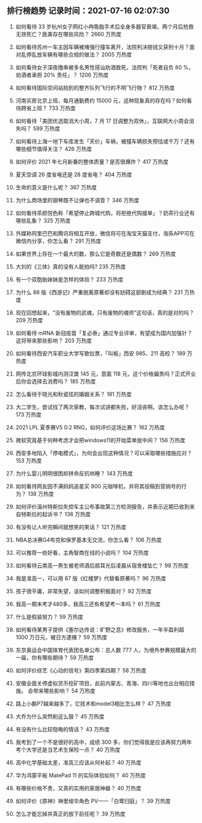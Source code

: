 
## 排行榜趋势 记录时间：2021-07-16 02:07:30
  
  1. 如何看待 33 岁杭州女子网红小冉吸脂手术后全身多器官衰竭，两个月后抢救无效死亡？医美存在哪些风险？ 2660 万热度
    
  2. 如何看待苏州一车主因车辆被堵强行撞车离开，法院判决赔钱又获刑十月？面对乱停乱放车辆有哪些合规的做法？ 2005 万热度
    
  3. 如何看待女子深夜撸串被多名男性搭讪劝酒致死，法院判「死者自负 80 %，劝酒者承担 20%  责任」？ 1206 万热度
    
  4. 如何看待国际空间站拍到的整齐队列飞行的不明飞行物？ 812 万热度
    
  5. 河南买房北京上班，每月通勤费约 15000 元，这种现象真的存在吗？如何看待跨省上班？ 733 万热度
    
  6. 如何看待「美团优选取消大小周，7 月 17 日调整为双休」，互联网大小周会消失吗？ 599 万热度
    
  7. 如何看待上海一地下车库发生「天价」车祸，被撞车辆损失预估或千万？还有哪些细节值得关注？ 426 万热度
    
  8. 如何评价 2021 年七月新番的整体质量？是否很爆炸？ 417 万热度
    
  9. 夏天空调 26 度省电还是 28 度省电？ 404 万热度
    
  10. 生命的意义是什么呢？ 367 万热度
    
  11. 为什么商场里的钢琴既不让弹也不调音？ 346 万热度
    
  12. 如何看待茶颜悦色称「希望停止跨城代购，将拒绝代购接单」？奶茶行业还有哪些乱象？ 325 万热度
    
  13. 外媒称阿里巴巴和腾讯将相互开放，微信将可在淘宝天猫支付，淘系APP可在微信内分享，你怎么看？ 291 万热度
    
  14. 如果世界上存在一个最大的数，那么它是奇数还是偶数？ 269 万热度
    
  15. 大刘的《三体》真的没有人能拍吗? 235 万热度
    
  16. 有一个双胞胎妹妹是怎样的体验？ 233 万热度
    
  17. 为什么 86 版《西游记》严重脱离原著却没有妨碍这部剧成为经典？ 231 万热度
    
  18. 现在回想起来，“没有废物的武魂，只有废物的魂师”这句话，真的是对的吗？ 209 万热度
    
  19. 如何看待 mRNA 新冠疫苗「复必泰」通过专业评审，有望成为国内加强针？这将带来那些影响？ 203 万热度
    
  20. 如何看待西安汽车职业大学写歌拉票，「叫板」西安 985、211 高校？ 189 万热度
    
  21. 网传北京环球影城内测汉堡 145 元，意面 118 元，这个价格偏贵吗？正式开业后你会选择去消费吗？ 185 万热度
    
  22. 怎么看待于晓光和秋瓷炫的婚姻关系？ 181 万热度
    
  23. 大二学生，尝试找了两次家教，每次试讲都失败，好沮丧啊。该怎么办呢？ 173 万热度
    
  24. 2021 LPL 夏季赛V5 0:2 RNG，如何评价这场比赛？ 162 万热度
    
  25. 微软究竟基于何种考虑才会把windows11的开始菜单放中间？ 156 万热度
    
  26. 西安多地陷入「停电模式」，为何会出现这种情况？可以采取哪些措施应对？ 153 万热度
    
  27. 为什么婴儿明明很困却拼命反抗哄睡？ 143 万热度
    
  28. 如何看待网友因不满妈妈追星买 800 元咖啡机，并将其投稿到营销号的行为？ 138 万热度
    
  29. 如何评价温州特斯拉失控车主公布事故第三方检测报告，并表示近期已收到来自特斯拉的起诉书？ 136 万热度
    
  30. 有没有让人听完瞬间就想笑的笑话？ 121 万热度
    
  31. NBA总决赛G4布克和保罗基本无交流，你怎么看？ 106 万热度
    
  32. 可以推荐一些好看，主角智商在线的小说吗？ 104 万热度
    
  33. 如何看待云南高一男生被老师酒后扇耳光后凌晨从宿舍楼坠亡？ 98 万热度
    
  34. 我是准高一，可以用 87 版《红楼梦》代替看原著吗？ 96 万热度
    
  35. 孩子很平庸，非常失望，该如何调整积极面对？ 92 万热度
    
  36. 我高一期末考才480多，我高三还有希望考一本吗？ 61 万热度
    
  37. 什么是假装努力？ 59 万热度
    
  38. 如何看待某男子提供《塞尔达传说：旷野之息》修改服务，一年半盈利超 1000 万日元，被日方逮捕？ 59 万热度
    
  39. 东京奥运会中国体育代表团名单公布：总人数 777 人，为境外参赛规模最大的一届，你有哪些期待？ 59 万热度
    
  40. 如何评价综艺《心动的信号》第四季第四期？ 58 万热度
    
  41. 安徽全面关停虚拟货币挖矿项目，此前内蒙古、青海、四川等地也出台相应措施。 会带来哪些影响？ 54 万热度
    
  42. 路上小鹏P7越来越多了，它技术和model3相比怎么样？ 47 万热度
    
  43. 大乔为什么突然削这么狠？ 45 万热度
    
  44. 有没有什么比较隐晦的情话？ 43 万热度
    
  45. 我考到了一个不是很好的高中，成绩 300 多，你们觉得我是应该再努力两年考个大学还是当艺术生保险一点？ 40 万热度
    
  46. 高中化学基础太差，准高三应该从何补起？ 40 万热度
    
  47. 华为鸿蒙平板 MatePad 11 的实际体验如何？ 40 万热度
    
  48. 有哪些价格不贵，又真的实用的家居神器？ 40 万热度
    
  49. 如何评价《原神》神里绫华角色 PV——「白鹭归庭」？ 39 万热度
    
  50. 怎么才能忘掉并真正的放下前任呢？ 39 万热度
    